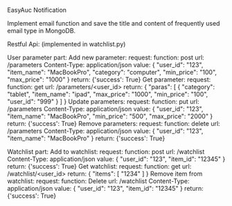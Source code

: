 EasyAuc Notification

Implement email function and save the title and content of frequently used email type in MongoDB.


Restful Api: (implemented in watchlist.py)

User parameter part:
Add new parameter:
  request: 
    function: post
    url: /parameters
    Content-Type: application/json
    value: {
              "user_id": "123",
              "item_name": "MacBookPro",
              "category": "computer",
              "min_price": "100",
              "max_price": "1000"
            }
  return:
    {'success': True}
Get parameter:
  request:
    function: get
    url: /parameters/<user_id>
  return:
    {
      "paras": [
        {
          "category": "tablet",
          "item_name": "ipad",
          "max_price": "1000",
          "min_price": "100",
          "user_id": "999"
        }
      ]
    }
Update parameters:
  request:
    function: put
    url: /parameters
    Content-Type: application/json
    value: {
            "user_id": "123",
            "item_name": "MacBookPro",
            "min_price": "500",
            "max_price": "2000"
            }
  return:
    {'success': True}
Remove parameters:
  request:
    function: delete
    url: /parameters
    Content-Type: application/json
    value: {
              "user_id": "123",
              "item_name": "MacBookPro"
            }
  return:
    {'success': True}
    
    
 Watchlist part:
    Add to watchlist:
      request:
          function: post
          url: /watchlist
          Content-Type: application/json
          value:
            {
              "user_id": "123",
              "item_id": "12345"
            }
      return:
        {'success': True}
    Get watchlist:
        request:
          function: get
          url: /watchlist/<user_id>
        return:
          {
            "items": [
              "1234"
            ]
          }
    Remove item from watchlist:
        request:
          function: Delete
          url: /watchlist
          Content-Type: application/json
          value: 
          {
            "user_id": "123",
            "item_id": "12345"
          }
        return:
          {'success': True}
          
          
      
